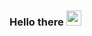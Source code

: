 <h3>Hello there <img src="https://github.com/TheDudeThatCode/TheDudeThatCode/blob/master/Assets/Hi.gif" width="24" /> </h3>

